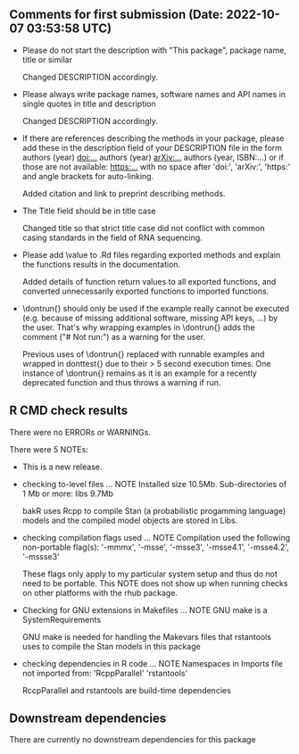 ## Comments for first submission (Date: 2022-10-07 03:53:58 UTC)

* Please do not start the description with "This package", package name, title or similar

  Changed DESCRIPTION accordingly.

* Please always write package names, software names and API names in single quotes in title and description

  Changed DESCRIPTION accordingly.

* If there are references describing the methods in your package, please
  add these in the description field of your DESCRIPTION file in the form
  authors (year) <doi:...>
  authors (year) <arXiv:...>
  authors (year, ISBN:...)
  or if those are not available: <https:...>
  with no space after 'doi:', 'arXiv:', 'https:' and angle brackets for
  auto-linking.

  Added citation and link to preprint describing methods.

* The Title field should be in title case

  Changed title so that strict title case did not conflict with common casing standards in the field of RNA sequencing.

* Please add \value to .Rd files regarding exported methods and explain
  the functions results in the documentation.

  Added details of function return values to all exported functions, and converted unnecessarily exported functions to imported functions.

* \dontrun{} should only be used if the example really cannot be executed
  (e.g. because of missing additional software, missing API keys, ...) by
  the user. That's why wrapping examples in \dontrun{} adds the comment
  ("# Not run:") as a warning for the user.

  Previous uses of \dontrun{} replaced with runnable examples and wrapped in donttest{} due to their > 5 second execution times. One instance of \dontrun{} remains as it is an example for a recently
  deprecated function and thus throws a warning if run.

## R CMD check results

There were no ERRORs or WARNINGs.

There were 5 NOTEs:

* This is a new release.

* checking to-level files ... NOTE
    Installed size 10.5Mb. 
    Sub-directories of 1 Mb or more: 
        libs 9.7Mb

  bakR uses Rcpp to compile Stan (a probabilistic progamming language) models and the compiled
  model objects are stored in Libs.

* checking compilation flags used ... NOTE
    Compilation used the following non-portable flag(s):
        '-mmmx', '-msse', '-msse3', '-msse4.1', '-msse4.2', '-mssse3'

  These flags only apply to my particular system setup and thus do not need to be portable.
  This NOTE does not show up when running checks on other platforms with the rhub package.

* Checking for GNU extensions in Makefiles ... NOTE
    GNU make is a SystemRequirements

  GNU make is needed for handling the Makevars files that rstantools uses to
  compile the Stan models in this package
	
* checking dependencies in R code ... NOTE
  Namespaces in Imports file not imported from: 'RcppParallel' 'rstantools'

  RccpParallel and rstantools are build-time dependencies

## Downstream dependencies
There are currently no downstream dependencies for this package
